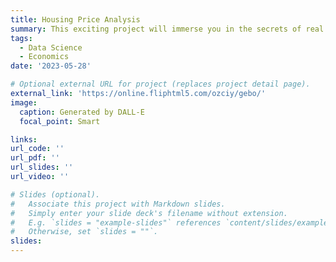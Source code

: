 ```yaml
---
title: Housing Price Analysis
summary: This exciting project will immerse you in the secrets of real estate rents. By exploring the data of a specific region, we have used advanced techniques such as multiple linear regression, KNN, and random forest to accurately predict rents. Discover the key factors influencing housing prices, from the intrinsic features of properties to the proximity of schools. Delve into an in-depth analysis that reveals the complex interactions between these variables and the resulting economic implications. Whether you are a property owner, a buyer, a tenant, or a policy maker, this dissertation will provide you with valuable insights to understand and interpret the dynamics of the real estate market.
tags: 
  - Data Science
  - Economics
date: '2023-05-28'

# Optional external URL for project (replaces project detail page).
external_link: 'https://online.fliphtml5.com/ozciy/gebo/'
image:
  caption: Generated by DALL-E
  focal_point: Smart

links:
url_code: ''
url_pdf: ''
url_slides: ''
url_video: ''

# Slides (optional).
#   Associate this project with Markdown slides.
#   Simply enter your slide deck's filename without extension.
#   E.g. `slides = "example-slides"` references `content/slides/example-slides.md`.
#   Otherwise, set `slides = ""`.
slides: 
---
```



